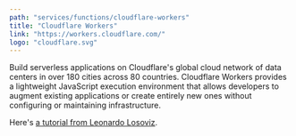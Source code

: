 ```yaml
---
path: "services/functions/cloudflare-workers"
title: "Cloudflare Workers"
link: "https://workers.cloudflare.com/"
logo: "cloudflare.svg"
---
```


Build serverless applications on Cloudflare's global cloud network of data centers in over 180 cities across 80 countries. Cloudflare Workers provides a lightweight JavaScript execution environment that allows developers to augment existing applications or create entirely new ones without configuring or maintaining infrastructure.

Here's <a href="https://www.smashingmagazine.com/2019/04/cloudflare-workers-serverless/">a tutorial from Leonardo Losoviz</a>.
